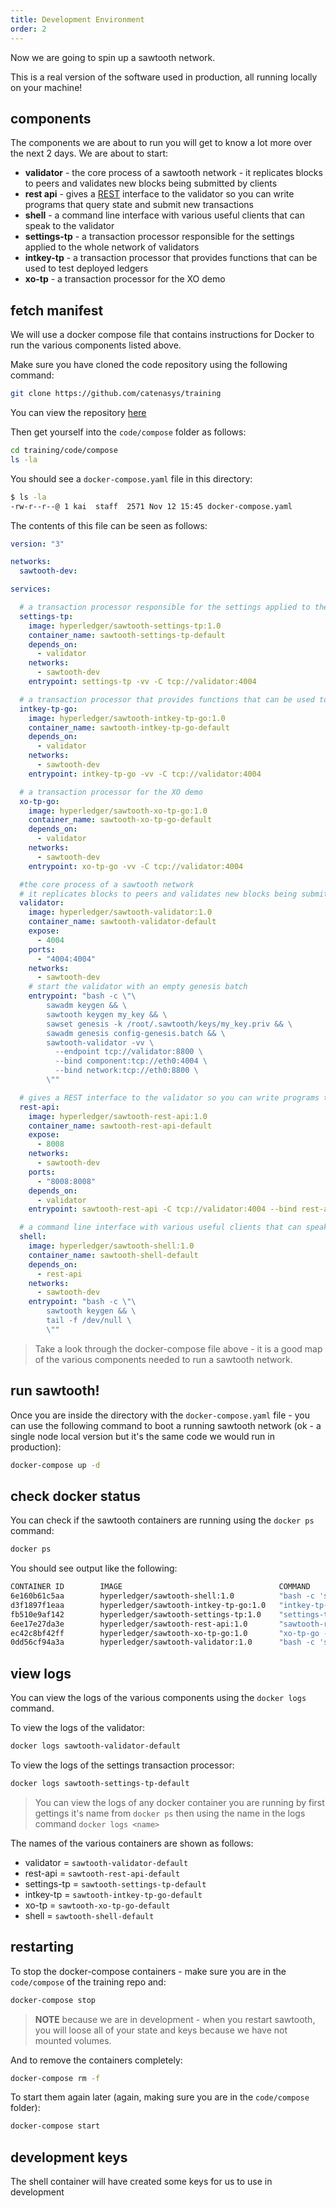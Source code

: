 ```yaml
---
title: Development Environment
order: 2
---
```


Now we are going to spin up a sawtooth network.

This is a real version of the software used in production, all running locally on your machine!

## components

The components we are about to run you will get to know a lot more over the next 2 days.  We are about to start:

 * **validator** - the core process of a sawtooth network - it replicates blocks to peers and validates new blocks being submitted by clients
 * **rest api** - gives a [REST](https://en.wikipedia.org/wiki/Representational_state_transfer) interface to the validator so you can write programs that query state and submit new transactions
 * **shell** - a command line interface with various useful clients that can speak to the validator
 * **settings-tp** - a transaction processor responsible for the settings applied to the whole network of validators
 * **intkey-tp** - a transaction processor that provides functions that can be used to test deployed ledgers
 * **xo-tp** - a transaction processor for the XO demo

## fetch manifest

We will use a docker compose file that contains instructions for Docker to run the various components listed above.

Make sure you have cloned the code repository using the following command:

```bash
git clone https://github.com/catenasys/training
```

You can view the repository [here](https://github.com/catenasys/training)

Then get yourself into the `code/compose` folder as follows:

```bash
cd training/code/compose
ls -la
```

You should see a `docker-compose.yaml` file in this directory:

```bash
$ ls -la
-rw-r--r--@ 1 kai  staff  2571 Nov 12 15:45 docker-compose.yaml
```

The contents of this file can be seen as follows:

```yaml
version: "3"

networks:
  sawtooth-dev:

services:

  # a transaction processor responsible for the settings applied to the whole network of validators
  settings-tp:
    image: hyperledger/sawtooth-settings-tp:1.0
    container_name: sawtooth-settings-tp-default
    depends_on:
      - validator
    networks:
      - sawtooth-dev
    entrypoint: settings-tp -vv -C tcp://validator:4004

  # a transaction processor that provides functions that can be used to test deployed ledgers
  intkey-tp-go:
    image: hyperledger/sawtooth-intkey-tp-go:1.0
    container_name: sawtooth-intkey-tp-go-default
    depends_on:
      - validator
    networks:
      - sawtooth-dev
    entrypoint: intkey-tp-go -vv -C tcp://validator:4004

  # a transaction processor for the XO demo
  xo-tp-go:
    image: hyperledger/sawtooth-xo-tp-go:1.0
    container_name: sawtooth-xo-tp-go-default
    depends_on:
      - validator
    networks:
      - sawtooth-dev
    entrypoint: xo-tp-go -vv -C tcp://validator:4004

  #the core process of a sawtooth network
  # it replicates blocks to peers and validates new blocks being submitted by clients
  validator:
    image: hyperledger/sawtooth-validator:1.0
    container_name: sawtooth-validator-default
    expose:
      - 4004
    ports:
      - "4004:4004"
    networks:
      - sawtooth-dev
    # start the validator with an empty genesis batch
    entrypoint: "bash -c \"\
        sawadm keygen && \
        sawtooth keygen my_key && \
        sawset genesis -k /root/.sawtooth/keys/my_key.priv && \
        sawadm genesis config-genesis.batch && \
        sawtooth-validator -vv \
          --endpoint tcp://validator:8800 \
          --bind component:tcp://eth0:4004 \
          --bind network:tcp://eth0:8800 \
        \""

  # gives a REST interface to the validator so you can write programs that query state and submit new transactions
  rest-api:
    image: hyperledger/sawtooth-rest-api:1.0
    container_name: sawtooth-rest-api-default
    expose:
      - 8008
    networks:
      - sawtooth-dev
    ports:
      - "8008:8008"
    depends_on:
      - validator
    entrypoint: sawtooth-rest-api -C tcp://validator:4004 --bind rest-api:8008

  # a command line interface with various useful clients that can speak to the validator
  shell:
    image: hyperledger/sawtooth-shell:1.0
    container_name: sawtooth-shell-default
    depends_on:
      - rest-api
    networks:
      - sawtooth-dev
    entrypoint: "bash -c \"\
        sawtooth keygen && \
        tail -f /dev/null \
        \""
```

> Take a look through the docker-compose file above - it is a good map of the various components needed to run a sawtooth network.


## run sawtooth!

Once you are inside the directory with the `docker-compose.yaml` file - you can use the following command to boot a running sawtooth network (ok - a single node local version but it's the same code we would run in production):

```bash
docker-compose up -d
```

## check docker status

You can check if the sawtooth containers are running using the `docker ps` command:

```bash
docker ps
```

You should see output like the following:

```bash
CONTAINER ID        IMAGE                                   COMMAND                  CREATED             STATUS              PORTS                              NAMES
6e160b61c5aa        hyperledger/sawtooth-shell:1.0          "bash -c 'sawtooth k…"   2 minutes ago       Up 2 minutes        4004/tcp, 8008/tcp                 sawtooth-shell-default
d3f1897f1eaa        hyperledger/sawtooth-intkey-tp-go:1.0   "intkey-tp-go -vv -C…"   2 minutes ago       Up 2 minutes                                           sawtooth-intkey-tp-go-default
fb510e9af142        hyperledger/sawtooth-settings-tp:1.0    "settings-tp -vv -C …"   2 minutes ago       Up 2 minutes        4004/tcp                           sawtooth-settings-tp-default
6ee17e27da3e        hyperledger/sawtooth-rest-api:1.0       "sawtooth-rest-api -…"   2 minutes ago       Up 2 minutes        4004/tcp, 0.0.0.0:8008->8008/tcp   sawtooth-rest-api-default
ec42c8bf42ff        hyperledger/sawtooth-xo-tp-go:1.0       "xo-tp-go -vv -C tcp…"   2 minutes ago       Up 2 minutes                                           sawtooth-xo-tp-go-default
0dd56cf94a3a        hyperledger/sawtooth-validator:1.0      "bash -c 'sawadm key…"   2 minutes ago       Up 2 minutes        0.0.0.0:4004->4004/tcp             sawtooth-validator-default
```

## view logs

You can view the logs of the various components using the `docker logs` command.

To view the logs of the validator:

```bash
docker logs sawtooth-validator-default
```

To view the logs of the settings transaction processor:

```bash
docker logs sawtooth-settings-tp-default
```

> You can view the logs of any docker container you are running by first gettings it's name from `docker ps` then using the name in the logs command `docker logs <name>`

The names of the various containers are shown as follows:

 * validator = `sawtooth-validator-default`
 * rest-api = `sawtooth-rest-api-default`
 * settings-tp = `sawtooth-settings-tp-default`
 * intkey-tp = `sawtooth-intkey-tp-go-default`
 * xo-tp = `sawtooth-xo-tp-go-default`
 * shell = `sawtooth-shell-default`

## restarting

To stop the docker-compose containers - make sure you are in the `code/compose` of the training repo and:

```bash
docker-compose stop
```

> **NOTE** because we are in development - when you restart sawtooth, you will loose all of your state and keys because we have not mounted volumes.  

And to remove the containers completely:

```bash
docker-compose rm -f
```

To start them again later (again, making sure you are in the `code/compose` folder):

```bash
docker-compose start
```

## development keys

The shell container will have created some keys for us to use in development





